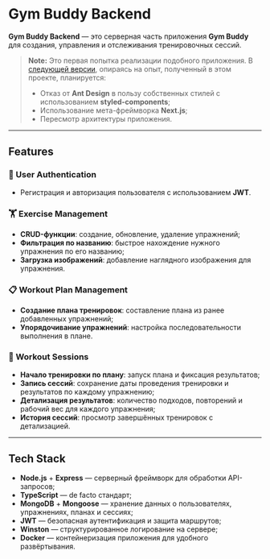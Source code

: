 # Gym Buddy Backend

**Gym Buddy Backend** — это серверная часть приложения **Gym Buddy** для
создания, управления и отслеживания тренировочных сессий.

> **Note:** Это первая попытка реализации подобного приложения. В [следующей версии](https://github.com/Filil2003/fit-track/tree/develop),
> опираясь на опыт, полученный в этом проекте, планируется:
> - Отказ от **Ant Design** в пользу собственных стилей с использованием **styled-components**;
> - Использование мета-фреймворка **Next.js**;
> - Пересмотр архитектуры приложения.

---

## Features

### 🔐 User Authentication

- Регистрация и авторизация пользователя с использованием **JWT**.

### 🏋️ Exercise Management

- **CRUD-функции**: создание, обновление, удаление упражнений;
- **Фильтрация по названию**: быстрое нахождение нужного упражнения по его
  названию;
- **Загрузка изображений**: добавление наглядного изображения для упражнения.

### 📋 Workout Plan Management

- **Создание плана тренировок**: составление плана из ранее добавленных
  упражнений;
- **Упорядочивание упражнений**: настройка последовательности выполнения в
  плане.

### 📅 Workout Sessions

- **Начало тренировки по плану**: запуск плана и фиксация результатов;
- **Запись сессий**: сохранение даты проведения тренировки и результатов по
  каждому упражнению;
- **Детализация результатов**: количество подходов, повторений и рабочий вес для
  каждого упражнения;
- **История сессий**: просмотр завершённых тренировок с детализацией.

---

## Tech Stack

- **Node.js** + **Express** — серверный фреймворк для обработки API-запросов;
- **TypeScript** — de facto стандарт;
- **MongoDB** + **Mongoose** — хранение данных о пользователях, упражнениях,
  планах и сессиях;
- **JWT** — безопасная аутентификация и защита маршрутов;
- **Winston** — структурированное логирование на сервере;
- **Docker** — контейнеризация приложения для удобного развёртывания.
